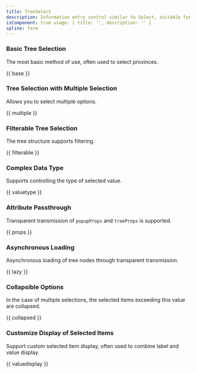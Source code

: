 ```yaml
---
title: TreeSelect
description: Information entry control similar to Select, suitable for selecting a tree data structure.
isComponent: true usage: { title: '', description: '' }
spline: form
---
```


### Basic Tree Selection

The most basic method of use, often used to select provinces.

{{ base }}

### Tree Selection with Multiple Selection

Allows you to select multiple options.

{{ multiple }}

### Filterable Tree Selection

The tree structure supports filtering.

{{ filterable }}

### Complex Data Type

Supports controlling the type of selected value.

{{ valuetype }}

### Attribute Passthrough

Transparent transmission of `popupProps` and `treeProps` is supported.

{{ props }}

### Asynchronous Loading

Asynchronous loading of tree nodes through transparent transmission.

{{ lazy }}

### Collapsible Options

In the case of multiple selections, the selected items exceeding this value are collapsed.

{{ collapsed }}

### Customize Display of Selected Items

Support custom selected item display, often used to combine label and value display.

{{ valuedisplay }}
